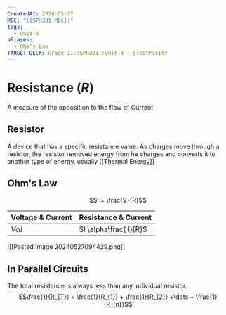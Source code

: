 ```yaml
---
CreatedAt: 2024-05-27
MOC: "[[SPH3U1 MOC]]"
tags:
  - Unit-4
aliases:
  - Ohm's Law
TARGET DECK: Grade 11::SPH3U1::Unit 4 - Electricity
---
```


# Resistance ($R$)

A measure of the opposition to the flow of Current
<!--ID: 1717163511430-->


## Resistor
A device that has a specific resistance value. As charges move through a resistor, the resistor removed energy from he charges and converts it to another type of energy, usually [[Thermal Energy]]
<!--ID: 1717163511432-->



## Ohm's Law
$$I = \frac{V}{R}$$

| Voltage & Current | Resistance & Current   |
| ----------------- | ---------------------- |
| $V \alpha I$      | $I \alpha\frac{ I}{R}$ |
![[Pasted image 20240527094429.png]]

## In Parallel Circuits
The total resistance is always less than any individual resistor.
$$\frac{1}{R_{T}} = \frac{1}{R_{1}} + \frac{1}{R_{2}} +\dots + \frac{1}{R_{n}}$$

